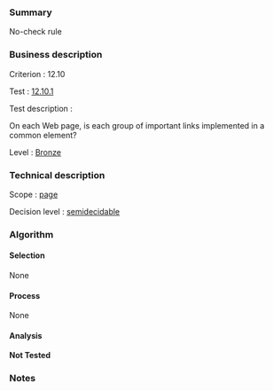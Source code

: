 ### Summary

No-check rule

### Business description

Criterion : 12.10

Test : [12.10.1](http://www.accessiweb.org/index.php/accessiweb-22-english-version.html#test-12-10-1)

Test description :

On each Web page, is each group of important links implemented in a
common element?

Level : [Bronze](/en/category/rules-design/accessiweb-11/level/bronze)

### Technical description

Scope : [page](/en/category/rules-design/accessiweb-11/scope/page)

Decision level :
[semidecidable](/en/category/rules-design/accessiweb-11/decision-level/semidecidable)

### Algorithm

#### Selection

None

#### Process

None

#### Analysis

**Not Tested**

### Notes



